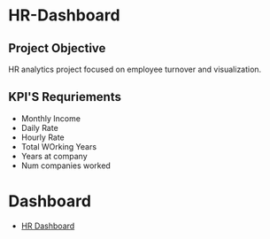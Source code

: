 # HR-Dashboard
## Project Objective
HR analytics project focused on employee turnover and visualization.
## KPI'S Requriements
- Monthly Income
- Daily Rate
- Hourly Rate
- Total WOrking Years
- Years at company
-  Num companies worked
 # Dashboard
 - <a href="https://github.com/Subhanbee09/HR-Dashboard/blob/main/HR%20DashBoard.xlsx">HR Dashboard</a>
